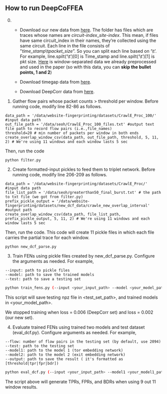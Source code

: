 ## How to run DeepCoFFEA 

0. - Download our new data from [here](https://drive.google.com/file/d/1ZYFXfESD15SAR4Q8hsoVYdTHpTD8Orys/view?usp=sharing).
   The folder has files which are traces whose names are *circuit-index*_*site-index*. This mean, if files have same circuit_index in their names, they’re collected using the same circuit. Each line in the file consists of "*time_stamp*\t*packet_size*”. So you can split each line based on ‘\t’. For example, line.spilt(‘\t’)[0] is Time_stamp and line.spilt(‘\t’)[1] is pkt size. [Here](https://drive.google.com/drive/folders/1PG0sF6AHHn_2LxyoIztwjpoxDmB7r39z?usp=sharing) is window-separated data we already preprocessed and used in the paper (so with this data, you can **skip the bullet points, 1 and 2**)
   
   
   - Download timegap data from [here](https://drive.google.com/drive/folders/1JUC-KBghWX42yg19gYDcrospyuE16d6X?usp=sharing).
   
   - Download DeepCorr data from [here](https://drive.google.com/drive/folders/1Z4PyMCX99xME3T_LLvURejSfisP9jy4n?usp=sharing). 


1. Gather flow pairs whose packet counts > threshold per window. Before running code, modify line 82-86 as follows.

```
data_path = '/data/website-fingerprinting/datasets/CrawlE_Proc_100/' #input data path
out_file_path = '/data/seoh/CrawlE_Proc_100_files.txt' #output text file path to record flow pairs (i.e.,file_names)
threshold=20 # min number of packets per window in both ends
create_overlap_window_csv(data_path, out_file_path, threshold, 5, 11, 2) # We're using 11 windows and each window lasts 5 sec
```
Then, run the code
```
python filter.py
```
2. Create formatted-input pickles to feed them to triplet network.  Before running code, modify line 206-209 as follows.
```
data_path = '/data/website-fingerprinting/datasets/CrawlE_Proc/' #input data path
file_list_path = '/data/seoh/greaterthan50_final_burst.txt' # the path to txt file (we got from filter.py)
prefix_pickle_output = '/data/website-fingerprinting/datasets/new_dcf_data/crawle_new_overlap_interval' #output path
create_overlap_window_csv(data_path, file_list_path, prefix_pickle_output, 5, 11, 2) # We're using 11 windows and each window lasts 5 sec
```
Then, run the code. This code will create 11 pickle files in which each file carries the partial trace for each window.
```
python new_dcf_parse.py
```

3. Train FENs using pickle files created by new_dcf_parse.py. Configure the arguments as needed. For example,
```
--input: path to pickle files
--model: path to save the trained models
--test: path to save a testing set
```

```bash
python train_fens.py (--input <your_input_path> --model <your_model_path> --test <test_set_path>)
```

This script will save testing npz file in <test_set_path>, and trained models in <your_model_path>.

We stopped training when loss = 0.006 (DeepCorr set) and loss = 0.002 (our new set).

4. Evaluate trained FENs using trained two models and test dataset (eval_dcf.py). Configure arguments as needed. For example, 
```
--flow: number of flow pairs in the testing set (by default, use 2094)
--test: path to the testing set
--model1: path to the model 1 (tor embedding network)
--model2: path to the model 2 (exit embedding network)
--output: path to save the result ( it's formatted as [threshold|tpr|fpr|bdr])
```

```bash
python eval_dcf.py (--input <your_input_path> --model1 <your_model1_path> --model2 <your_model2_path> --output <your_output_path>)
```

The script above will generate TPRs, FPRs, and BDRs when using 9 out 11 window results. 
